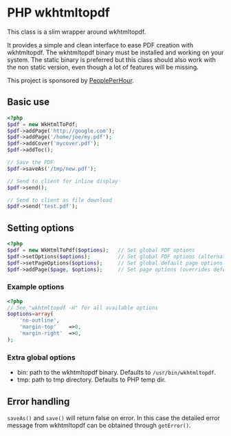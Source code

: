 # PHP wkhtmltopdf

This class is a slim wrapper around wkhtmltopdf.

It provides a simple and clean interface to ease PDF creation with wkhtmltopdf.
The wkhtmltopdf binary must be installed and working on your system. The static
binary is preferred but this class should also work with the non static version,
even though a lot of features will be missing.

This project is sponsored by [PeoplePerHour](http://www.peopleperhour.com).

## Basic use

```php
<?php
$pdf = new WkHtmlToPdf;
$pdf->addPage('http://google.com');
$pdf->addPage('/home/joe/my.pdf');
$pdf->addCover('mycover.pdf');
$pdf->addToc();

// Save the PDF
$pdf->saveAs('/tmp/new.pdf');

// Send to client for inline display
$pdf->send();

// Send to client as file download
$pdf->send('test.pdf');
```

## Setting options

```php
<?php
$pdf = new WkHtmlToPdf($options);   // Set global PDF options
$pdf->setOptions($options);         // Set global PDF options (alternative)
$pdf->setPageOptions($options);     // Set global default page options
$pdf->addPage($page, $options);     // Set page options (overrides default page options)
```

### Example options

```php
<?php
// See "wkhtmltopdf -H" for all available options
$options=array(
    'no-outline',
    'margin-top'    =>0,
    'margin-right'  =>0,
);
```

### Extra global options

* bin: path to the wkhtmltopdf binary. Defaults to `/usr/bin/wkhtmltopdf`.
* tmp: path to tmp directory. Defaults to PHP temp dir.

## Error handling

`saveAs()` and `save()` will return false on error. In this case the detailed error message from wkhtmltopdf can be obtained through `getError()`.

